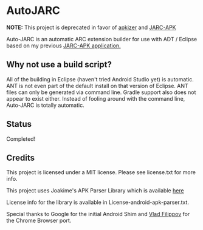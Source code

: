 AutoJARC
========

**NOTE:** This project is deprecated in favor of [apkizer](https://github.com/gummywormz/apkizer) and [JARC-APK](https://github.com/gummywormz/JARC-APK)

Auto-JARC is an automatic ARC extension builder for use with ADT / Eclipse based on my previous [JARC-APK application.](https://github.com/gummywormz/JARC-APK)

Why not use a build script?
---------------------------
All of the building in Eclipse (haven't tried Android Studio yet) is automatic. ANT is not even part of the default install on that version of Eclipse.
ANT files can only be generated via command line. Gradle support also does not appear to exist either. Instead of fooling around with the command line, Auto-JARC is totally automatic.

Status
------
Completed!

Credits
------
This project is licensed under a MIT license. Please see license.txt for more info.

This project uses Joakime's APK Parser Library which is available [here](https://github.com/joakime/android-apk-parser)

License info for the library is available in License-android-apk-parser.txt.

Special thanks to Google for the initial Android Shim and [Vlad Filippov](https://github.com/vladikoff) for the Chrome Browser port.
